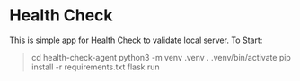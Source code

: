 # Health Check
This is simple app for Health Check to validate local server.
To Start:
> cd health-check-agent
> python3 -m venv .venv
> . .venv/bin/activate
> pip install -r requirements.txt
> flask run